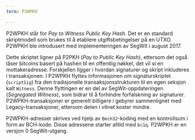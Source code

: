 ```yaml
---
term: P2WPKH

---
```

P2WPKH står for *Pay to Witness Public Key Hash*. Det er en standard skriptmodell som brukes til å etablere utgiftsbetingelser på en UTXO. P2WPKH ble introdusert med implementeringen av SegWit i august 2017.

Dette skriptet ligner på P2PKH (*Pay to Public Key Hash*), ettersom det også låser bitcoins basert på hashen til en offentlig nøkkel, det vil si en mottakeradresse. Forskjellen ligger i hvordan signaturer og skript inkluderes i transaksjonen. I P2WPKH flyttes informasjonen om signaturskriptet (`scriptSig`) fra den tradisjonelle transaksjonsstrukturen til en egen seksjon kalt `Witness`. Denne flyttingen er en del av SegWit-oppdateringen (*Segregated Witness*), som bidrar til å forhindre forfalskning av signaturer. P2WPKH-transaksjoner er generelt billigere i gebyrer sammenlignet med Legacy-transaksjoner, ettersom delen i vitnet koster mindre.

P2WPKH-adresser skrives ved hjelp av `Bech32`-koding med en kontrollsum i form av BCH-kode. Disse adressene starter alltid med `bc1q`. P2WPKH er en versjon 0 SegWit-utgang.